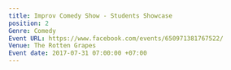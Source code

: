 ```yaml
---
title: Improv Comedy Show - Students Showcase
position: 2
Genre: Comedy
Event URL: https://www.facebook.com/events/650971381767522/
Venue: The Rotten Grapes
Event date: 2017-07-31 07:00:00 +07:00
---
```


